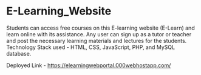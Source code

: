 # E-Learning_Website
Students can access free courses on this E-learning website (E-Learn) and learn online with its
assistance. Any user can sign up as a tutor or teacher and post the necessary learning materials
and lectures for the students.
Technology Stack used - HTML, CSS, JavaScript, PHP, and MySQL database.

Deployed Link - https://elearningwebportal.000webhostapp.com/
